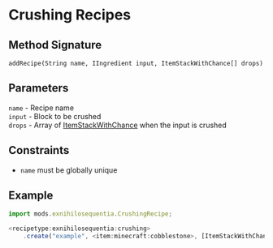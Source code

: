 # Crushing Recipes

## Method Signature

`addRecipe(String name, IIngredient input, ItemStackWithChance[] drops)`

## Parameters

`name` - Recipe name  
`input` - Block to be crushed  
`drops` - Array of [ItemStackWithChance] when the input is crushed

## Constraints

- `name` must be globally unique

## Example

```js
import mods.exnihilosequentia.CrushingRecipe;

<recipetype:exnihilosequentia:crushing>
    .create("example", <item:minecraft:cobblestone>, [ItemStackWithChance.of(<item:minecraft:gravel>), ItemStackWithChance.of(<item:minecraft:diamond, 0.01>)]);
```

[ItemStackWithChance]: ../../Helpers/ItemStackWithChance